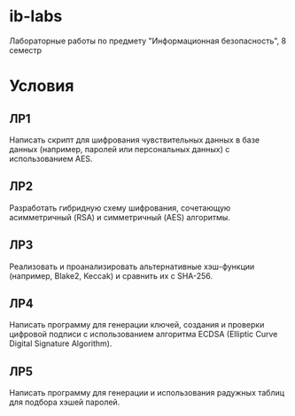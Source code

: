 # ib-labs
Лабораторные работы по предмету "Информационная безопасность", 8 семестр

# Условия
## ЛР1
Написать скрипт для шифрования чувствительных данных в базе данных (например, паролей или персональных данных) с использованием AES.

## ЛР2
Разработать гибридную схему шифрования, сочетающую асимметричный (RSA) и симметричный (AES) алгоритмы.

## ЛР3
Реализовать и проанализировать альтернативные хэш-функции (например, Blake2, Keccak) и сравнить их с SHA-256.

## ЛР4
Написать программу для генерации ключей, создания и проверки цифровой подписи с использованием алгоритма ECDSA (Elliptic Curve Digital Signature Algorithm).

## ЛР5
Написать программу для генерации и использования радужных таблиц для подбора хэшей паролей.

